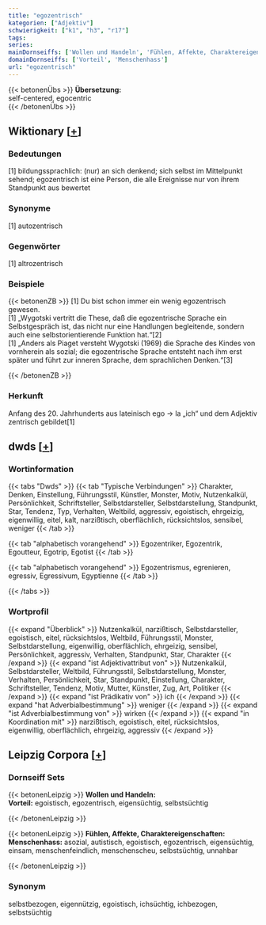 ```yaml
---
title: "egozentrisch"
kategorien: ["Adjektiv"]
schwierigkeit: ["k1", "h3", "r17"]
tags:
series:
mainDornseiffs: ['Wollen und Handeln', 'Fühlen, Affekte, Charaktereigenschaften']
domainDornseiffs: ['Vorteil', 'Menschenhass']
url: "egozentrisch"
---
```


{{< betonenÜbs >}}
**Übersetzung:**  
self-centered, egocentric  
{{< /betonenÜbs >}}

## Wiktionary [[+](https://de.wiktionary.org/wiki/egozentrisch)]

### Bedeutungen
[1] bildungssprachlich: (nur) an sich denkend; sich selbst im Mittelpunkt sehend; egozentrisch ist eine Person, die alle Ereignisse nur von ihrem Standpunkt aus bewertet  

### Synonyme
[1] autozentrisch  

### Gegenwörter
[1] altrozentrisch  

### Beispiele
{{< betonenZB >}}
[1] Du bist schon immer ein wenig egozentrisch gewesen.  
[1] „Wygotski vertritt die These, daß die egozentrische Sprache ein Selbstgespräch ist, das nicht nur eine Handlungen begleitende, sondern auch eine selbstorientierende Funktion hat.“[2]  
[1] „Anders als Piaget versteht Wygotski (1969) die Sprache des Kindes von vornherein als sozial; die egozentrische Sprache entsteht nach ihm erst später und führt zur inneren Sprache, dem sprachlichen Denken.“[3]  

{{< /betonenZB >}}
### Herkunft
Anfang des 20. Jahrhunderts aus lateinisch ego → la „ich“ und dem Adjektiv zentrisch gebildet[1]  



## dwds [[+](https://www.dwds.de/wb/egozentrisch)]

### Wortinformation
{{< tabs "Dwds" >}}
{{< tab "Typische Verbindungen" >}}
Charakter, Denken, Einstellung, Führungsstil, Künstler, Monster, Motiv, Nutzenkalkül, Persönlichkeit, Schriftsteller, Selbstdarsteller, Selbstdarstellung, Standpunkt, Star, Tendenz, Typ, Verhalten, Weltbild, aggressiv, egoistisch, ehrgeizig, eigenwillig, eitel, kalt, narzißtisch, oberflächlich, rücksichtslos, sensibel, weniger
{{< /tab >}}

{{< tab "alphabetisch vorangehend" >}}
Egozentriker, Egozentrik, Egoutteur, Egotrip, Egotist
{{< /tab >}}

{{< tab "alphabetisch vorangehend" >}}
Egozentrismus, egrenieren, egressiv, Egressivum, Egyptienne
{{< /tab >}}

{{< /tabs >}}

### Wortprofil
{{< expand "Überblick" >}} Nutzenkalkül, narzißtisch, Selbstdarsteller, egoistisch, eitel, rücksichtslos, Weltbild, Führungsstil, Monster, Selbstdarstellung, eigenwillig, oberflächlich, ehrgeizig, sensibel, Persönlichkeit, aggressiv, Verhalten, Standpunkt, Star, Charakter {{< /expand >}}
{{< expand "ist Adjektivattribut von" >}} Nutzenkalkül, Selbstdarsteller, Weltbild, Führungsstil, Selbstdarstellung, Monster, Verhalten, Persönlichkeit, Star, Standpunkt, Einstellung, Charakter, Schriftsteller, Tendenz, Motiv, Mutter, Künstler, Zug, Art, Politiker {{< /expand >}}
{{< expand "ist Prädikativ von" >}} ich {{< /expand >}}
{{< expand "hat Adverbialbestimmung" >}} weniger {{< /expand >}}
{{< expand "ist Adverbialbestimmung von" >}} wirken {{< /expand >}}
{{< expand "in Koordination mit" >}} narzißtisch, egoistisch, eitel, rücksichtslos, eigenwillig, oberflächlich, ehrgeizig, aggressiv {{< /expand >}}

## Leipzig Corpora [[+](https://corpora.uni-leipzig.de/en/res?word=egozentrisch&corpusId=deu_newscrawl-public_2018)]

### Dornseiff Sets
{{< betonenLeipzig >}}
**Wollen und Handeln:**  
**Vorteil:** egoistisch, egozentrisch, eigensüchtig, selbstsüchtig  

{{< /betonenLeipzig >}}


{{< betonenLeipzig >}}
**Fühlen, Affekte, Charaktereigenschaften:**  
**Menschenhass:** asozial, autistisch, egoistisch, egozentrisch, eigensüchtig, einsam, menschenfeindlich, menschenscheu, selbstsüchtig, unnahbar  

{{< /betonenLeipzig >}}

### Synonym
selbstbezogen, eigennützig, egoistisch, ichsüchtig, ichbezogen, selbstsüchtig

